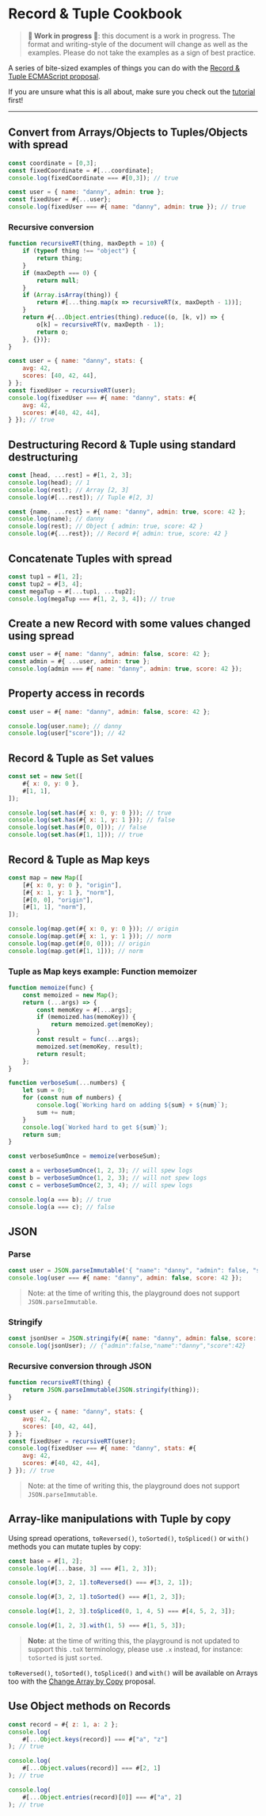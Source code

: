 # Record & Tuple Cookbook

> **🚧 Work in progress 🚧**: this document is a work in progress. The format and writing-style of the document will change as well as the examples. Please do not take the examples as a sign of best practice.

A series of bite-sized examples of things you can do with the [Record & Tuple ECMAScript proposal][rt].

If you are unsure what this is all about, make sure you check out the [tutorial] first!

[rt]: https://github.com/tc39/proposal-record-tuple
[tutorial]: ../tutorial/index.html

---

## Convert from Arrays/Objects to Tuples/Objects with spread

```js
const coordinate = [0,3];
const fixedCoordinate = #[...coordinate];
console.log(fixedCoordinate === #[0,3]); // true
```


```js
const user = { name: "danny", admin: true };
const fixedUser = #{...user};
console.log(fixedUser === #{ name: "danny", admin: true }); // true
```

### Recursive conversion

```js
function recursiveRT(thing, maxDepth = 10) {
    if (typeof thing !== "object") {
        return thing;
    }
    if (maxDepth === 0) {
        return null;
    }
    if (Array.isArray(thing)) {
        return #[...thing.map(x => recursiveRT(x, maxDepth - 1))];
    }
    return #{...Object.entries(thing).reduce((o, [k, v]) => {
        o[k] = recursiveRT(v, maxDepth - 1);
        return o;
    }, {})};
}

const user = { name: "danny", stats: {
    avg: 42,
    scores: [40, 42, 44],
} };
const fixedUser = recursiveRT(user);
console.log(fixedUser === #{ name: "danny", stats: #{
    avg: 42,
    scores: #[40, 42, 44],
} }); // true
```

## Destructuring Record & Tuple using standard destructuring

```js
const [head, ...rest] = #[1, 2, 3];
console.log(head); // 1
console.log(rest); // Array [2, 3]
console.log(#[...rest]); // Tuple #[2, 3]
```

```js
const {name, ...rest} = #{ name: "danny", admin: true, score: 42 };
console.log(name); // danny
console.log(rest); // Object { admin: true, score: 42 }
console.log(#{...rest}); // Record #{ admin: true, score: 42 }
```

## Concatenate Tuples with spread

```js
const tup1 = #[1, 2];
const tup2 = #[3, 4];
const megaTup = #[...tup1, ...tup2];
console.log(megaTup === #[1, 2, 3, 4]); // true
```

## Create a new Record with some values changed using spread

```js
const user = #{ name: "danny", admin: false, score: 42 };
const admin = #{ ...user, admin: true };
console.log(admin === #{ name: "danny", admin: true, score: 42 });
```

## Property access in records

```js
const user = #{ name: "danny", admin: false, score: 42 };

console.log(user.name); // danny
console.log(user["score"]); // 42
```

## Record & Tuple as Set values

```js
const set = new Set([
    #{ x: 0, y: 0 },
    #[1, 1],
]);

console.log(set.has(#{ x: 0, y: 0 })); // true
console.log(set.has(#{ x: 1, y: 1 })); // false
console.log(set.has(#[0, 0])); // false
console.log(set.has(#[1, 1])); // true
```

## Record & Tuple as Map keys

```js
const map = new Map([
    [#{ x: 0, y: 0 }, "origin"],
    [#{ x: 1, y: 1 }, "norm"],
    [#[0, 0], "origin"],
    [#[1, 1], "norm"],
]);

console.log(map.get(#{ x: 0, y: 0 })); // origin
console.log(map.get(#{ x: 1, y: 1 })); // norm
console.log(map.get(#[0, 0])); // origin
console.log(map.get(#[1, 1])); // norm
```

### Tuple as Map keys example: Function memoizer

```js
function memoize(func) {
    const memoized = new Map();
    return (...args) => {
        const memoKey = #[...args];
        if (memoized.has(memoKey)) {
            return memoized.get(memoKey);
        }
        const result = func(...args);
        memoized.set(memoKey, result);
        return result;
    };
}

function verboseSum(...numbers) {
    let sum = 0;
    for (const num of numbers) {
        console.log(`Working hard on adding ${sum} + ${num}`);
        sum += num;
    }
    console.log(`Worked hard to get ${sum}`);
    return sum;
}

const verboseSumOnce = memoize(verboseSum);

const a = verboseSumOnce(1, 2, 3); // will spew logs
const b = verboseSumOnce(1, 2, 3); // will not spew logs
const c = verboseSumOnce(2, 3, 4); // will spew logs

console.log(a === b); // true
console.log(a === c); // false
```

## JSON

### Parse

```js
const user = JSON.parseImmutable('{ "name": "danny", "admin": false, "score": 42 }');
console.log(user === #{ name: "danny", admin: false, score: 42 });
```

> Note: at the time of writing this, the playground does not support `JSON.parseImmutable`.

### Stringify

```js
const jsonUser = JSON.stringify(#{ name: "danny", admin: false, score: 42 });
console.log(jsonUser); // {"admin":false,"name":"danny","score":42}
```

### Recursive conversion through JSON

```js
function recursiveRT(thing) {
    return JSON.parseImmutable(JSON.stringify(thing));
}

const user = { name: "danny", stats: {
    avg: 42,
    scores: [40, 42, 44],
} };
const fixedUser = recursiveRT(user);
console.log(fixedUser === #{ name: "danny", stats: #{
    avg: 42,
    scores: #[40, 42, 44],
} }); // true
```

> Note: at the time of writing this, the playground does not support `JSON.parseImmutable`.

## Array-like manipulations with Tuple by copy

Using spread operations, `toReversed()`, `toSorted()`, `toSpliced()` or `with()` methods you can mutate tuples by copy:

```js
const base = #[1, 2];
console.log(#[...base, 3] === #[1, 2, 3]);
```

```js
console.log(#[3, 2, 1].toReversed() === #[3, 2, 1]);
```

```js
console.log(#[3, 2, 1].toSorted() === #[1, 2, 3]);
```

```js
console.log(#[1, 2, 3].toSpliced(0, 1, 4, 5) === #[4, 5, 2, 3]);
```

```js
console.log(#[1, 2, 3].with(1, 5) === #[1, 5, 3]);
```

> **Note:** at the time of writing this, the playground is not updated to support this `.toX` terminology, please use `.x` instead, for instance: `toSorted` is just `sorted`.

`toReversed()`, `toSorted()`, `toSpliced()` and `with()` will be available on Arrays too with the [Change Array by Copy](https://github.com/tc39/proposal-change-array-by-copy) proposal.

## Use Object methods on Records

```js
const record = #{ z: 1, a: 2 };
console.log(
    #[...Object.keys(record)] === #["a", "z"]
); // true

console.log(
    #[...Object.values(record)] === #[2, 1]
); // true

console.log(
    #[...Object.entries(record)[0]] === #["a", 2]
); // true
```
